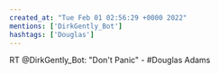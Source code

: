 ```yaml
---
created_at: "Tue Feb 01 02:56:29 +0000 2022"
mentions: ['DirkGently_Bot']
hashtags: ['Douglas']
---
```


RT @DirkGently_Bot: "Don't Panic" - #Douglas Adams